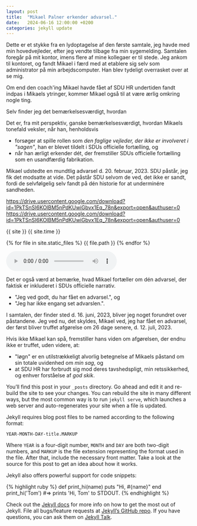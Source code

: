 ```yaml
---
layout: post
title:  "Mikael Palner erkender advarsel."
date:   2024-06-16 12:00:00 +0200
categories: jekyll update
---
```

Dette er et stykke fra en lydoptagelse af den første samtale, jeg havde med min hovedvejleder, efter jeg vendte tilbage fra min sygemelding. Samtalen foregår på mit kontor, imens flere af mine kollegaer er til stede. Jeg ankom til kontoret, og fandt Mikael i færd med at etablere sig selv som administrator på min <span title="Det er SDUs officielle position, at computeren blev stjålet, mindre end en dag før, jeg skulle have afhentet den på Kirsten Kyviks kontor. Det ser dog mest ud som om, de fik den til at forsvinde, da jeg fortalte dem, der var data på den, jeg skulle bruge i forbindelse med den forestående politianmeldelse.">arbejdscomputer</span>. Han blev tydeligt overrasket over at se mig.

Om end den coach'ing Mikael havde fået af SDU HR undertiden fandt indpas i Mikaels <span title="&quot;Jeg kender ikke noget til din sag&quot;">ytringer</span>, kommer Mikael også til at være ærlig omkring nogle ting.

Selv finder jeg det bemærkelsesværdigt, hvordan 

Det er, fra mit perspektiv, ganske bemærkelsesværdigt, hvordan Mikaels tonefald veksler, når han, henholdsvis
<ul>
<li>forsøger at spille rollen som <i>den faglige vejleder, der ikke er involveret i &quot;sagen&quot;</i>, han er blevet tildelt i SDUs officielle fortælling, og</li>
<li>når han ærligt erkender dét, der fremstiller SDUs officielle fortælling som en usandfærdig fabrikation.</li>
</ul>

Mikael udstedte en mundtlig advarsel d. 20. februar, 2023. SDU påstår, jeg fik <span title="I.e.: &quot;Vi går ikke videre med sagen&quot;">det modsatte </span> at vide. Det påstår SDU selvom de ved, det ikke er sandt, fordi de selvfølgelig selv fandt på dén historie for at underminére sandheden.

https://drive.usercontent.google.com/download?id=1PkTSnSI6KOlBM5nPdKUwiGbvx1Eq_78n&export=open&authuser=0
https://drive.usercontent.google.com/download?id=1PkTSnSI6KOlBM5nPdKUwiGbvx1Eq_78n&export=open&authuser=0

{{ site }}
{{ site.time }}

{% for file in site.static_files %}
	{{ file.path }}
{% endfor %}

<div>
 <audio controls="controls">
  <!-- <source src="https://docs.google.com/uc?export=download&id=1PkTSnSI6KOlBM5nPdKUwiGbvx1Eq_78n"> -->
  <source src="http://docs.google.com/uc?export=download&id=1PkTSnSI6KOlBM5nPdKUwiGbvx1Eq_78n">
  <!-- <source src="https://drive.usercontent.google.com/download?id=1PkTSnSI6KOlBM5nPdKUwiGbvx1Eq_78n&export=open&authuser=0"> -->
  Your browser does not support the audio tag.
 </audio>
</div>

Det er også værd at bemærke, hvad Mikael fortæller om dén advarsel, der faktisk er inkluderet i SDUs officielle narrativ.
<ul>
<li>&quot;Jeg ved godt, du har fået en advarsel.&quot;, og</li>
<li>&quot;Jeg har ikke engang set advarslen.&quot;.</li>
</ul>

I samtalen, der finder sted d. 16. juni, 2023, bliver jeg noget forundret over påstandene. Jeg ved nu, det skyldes, Mikael ved, jeg har fået en advarsel, der først bliver truffet afgørelse om 26 dage senere, d. 12. juli, 2023.

Hvis ikke Mikael kan spå, fremstiller hans viden om afgørelsen, der endnu ikke er truffet, uden videre, at:
<ul>
<li>&quot;løgn&quot; er en utilstrækkeligt alvorlig betegnelse af Mikaels påstand om sin totale uvidenhed om <i>min sag</i>, og</li>
<li>at SDU HR har forbrudt sig mod deres tavshedspligt, min retssikkerhed, og enhver forståelse af <i>god skik</i>.</li>
</ul>

You’ll find this post in your `_posts` directory. Go ahead and edit it and re-build the site to see your changes. You can rebuild the site in many different ways, but the most common way is to run `jekyll serve`, which launches a web server and auto-regenerates your site when a file is updated.

Jekyll requires blog post files to be named according to the following format:

`YEAR-MONTH-DAY-title.MARKUP`

Where `YEAR` is a four-digit number, `MONTH` and `DAY` are both two-digit numbers, and `MARKUP` is the file extension representing the format used in the file. After that, include the necessary front matter. Take a look at the source for this post to get an idea about how it works.

Jekyll also offers powerful support for code snippets:

{% highlight ruby %}
def print_hi(name)
  puts "Hi, #{name}"
end
print_hi('Tom')
#=> prints 'Hi, Tom' to STDOUT.
{% endhighlight %}

Check out the [Jekyll docs][jekyll-docs] for more info on how to get the most out of Jekyll. File all bugs/feature requests at [Jekyll’s GitHub repo][jekyll-gh]. If you have questions, you can ask them on [Jekyll Talk][jekyll-talk].

[jekyll-docs]: https://jekyllrb.com/docs/home
[jekyll-gh]:   https://github.com/jekyll/jekyll
[jekyll-talk]: https://talk.jekyllrb.com/
